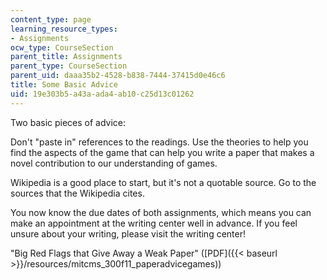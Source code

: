 ```yaml
---
content_type: page
learning_resource_types:
- Assignments
ocw_type: CourseSection
parent_title: Assignments
parent_type: CourseSection
parent_uid: daaa35b2-4528-b838-7444-37415d0e46c6
title: Some Basic Advice
uid: 19e303b5-a43a-ada4-ab10-c25d13c01262
---
```


Two basic pieces of advice:

Don't "paste in" references to the readings. Use the theories to help you find the aspects of the game that can help you write a paper that makes a novel contribution to our understanding of games.

Wikipedia is a good place to start, but it's not a quotable source. Go to the sources that the Wikipedia cites.

You now know the due dates of both assignments, which means you can make an appointment at the writing center well in advance. If you feel unsure about your writing, please visit the writing center!

"Big Red Flags that Give Away a Weak Paper" ([PDF]({{< baseurl >}}/resources/mitcms_300f11_paperadvicegames))